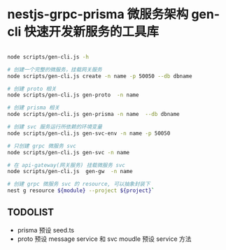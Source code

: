 <!--
 * @Author: hsycc
 * @Date: 2023-05-10 22:49:02
 * @LastEditTime: 2023-05-26 11:25:46
 * @Description:
 *
-->

# nestjs-grpc-prisma 微服务架构 gen-cli 快速开发新服务的工具库

```bash

node scripts/gen-cli.js -h

# 创建一个完整的微服务，挂载网关服务
node scripts/gen-cli.js create -n name -p 50050 --db dbname

# 创建 proto 相关
node scripts/gen-cli.js gen-proto  -n name

# 创建 prisma 相关
node scripts/gen-cli.js gen-prisma -n name  --db dbname

# 创建 svc 服务运行所依赖的环境变量
node scripts/gen-cli.js gen-svc-env -n name -p 50050

# 只创建 grpc 微服务 svc
node scripts/gen-cli.js gen-svc -n name

# 在 api-gateway(网关服务) 挂载微服务 svc
node scripts/gen-cli.js  gen-gw  -n name

# 创建 grpc 微服务 svc 的 resource, 可以抽象封装下
nest g resource ${module} --project ${project}`

```

## TODOLIST

- prisma 预设 seed.ts
- proto 预设 message service 和 svc moudle 预设 service 方法

